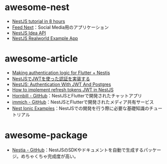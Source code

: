# awesome-nest

* [NestJS tutorial in 8 hours](https://www.youtube.com/watch?v=fuskkKOiU5E)
* [Feed Next](https://github.com/ozkanonur/feednext)：Social Media用のアプリケーション
* [NestJS Idea API](https://github.com/kelvin-mai/nest-ideas-api)
* [NestJS Realworld Example App](https://github.com/lujakob/nestjs-realworld-example-app)

# awesome-article

* [Making authentication logic for Flutter + Nestjs](https://djkooks.github.io/authentication-with-flutter-nestjs)
* [NestJSでJWTを使った認証を実装する](https://zenn.dev/uttk/articles/9095a28be1bf5d)
* [NestJS: Authentication With JWT And Postgres](https://betterprogramming.pub/nestjs-authentication-with-jwt-and-postgres-50de6341f490)
* [How to implement refresh tokens JWT in NestJS](https://webera.blog/how-to-implement-refresh-tokens-jwt-in-nestjs-b8093c5642a9)
* [Hornbill - GitHub](https://github.com/NikhilCodes/Hornbill)：NestJSとFlutterで開発されたチャットアプリ
* [immich - GitHub](https://github.com/alextran1502/immich)：NestJSとFlutterで開発されたメディア共有サービス
* [Nest Ionic Examples](https://nest-ionic-examples.github.io/)：NestJSでの開発を行う際に必要な基礎知識のチュートリアル

# awesome-package

* [Nestia - GitHub](https://github.com/samchon/nestia)：NestJSのSDKやドキュメントを自動で生成するパッケージ。めちゃくちゃ完成度が高い。